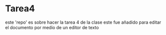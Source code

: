 # Tarea4
este 'repo' es sobre hacer la tarea 4 de la clase
este fue añadido para editar el documento por medio de un editor de texto
